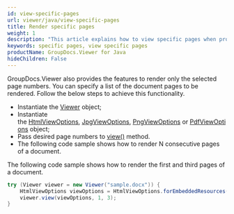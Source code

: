 ```yaml
---
id: view-specific-pages
url: viewer/java/view-specific-pages
title: Render specific pages
weight: 1
description: "This article explains how to view specific pages when processing documents with GroupDocs.Viewer within your Java applications."
keywords: specific pages, view specific pages
productName: GroupDocs.Viewer for Java
hideChildren: False
---
```


GroupDocs.Viewer also provides the features to render only the selected page numbers. You can specify a list of the document pages to be rendered. Follow the below steps to achieve this functionality.

* Instantiate the [Viewer](https://apireference.groupdocs.com/viewer/java/com.groupdocs.viewer/Viewer) object;
* Instantiate the [HtmlViewOptions](https://apireference.groupdocs.com/viewer/java/com.groupdocs.viewer.options/HtmlViewOptions), [JpgViewOptions](https://apireference.groupdocs.com/viewer/java/com.groupdocs.viewer.options/JpgViewOptions), [PngViewOptions](https://apireference.groupdocs.com/viewer/java/com.groupdocs.viewer.options/PngViewOptions) or [PdfViewOptions](https://apireference.groupdocs.com/viewer/java/com.groupdocs.viewer.options/PdfViewOptions) object;
* Pass desired page numbers to [view()](https://apireference.groupdocs.com/viewer/java/com.groupdocs.viewer/Viewer#view(com.groupdocs.viewer.options.ViewOptions)) method.
* The following code sample shows how to render N consecutive pages of a document.

The following code sample shows how to render the first and third pages of a document.

```java
try (Viewer viewer = new Viewer("sample.docx")) {
    HtmlViewOptions viewOptions = HtmlViewOptions.forEmbeddedResources();
    viewer.view(viewOptions, 1, 3);
}
```
